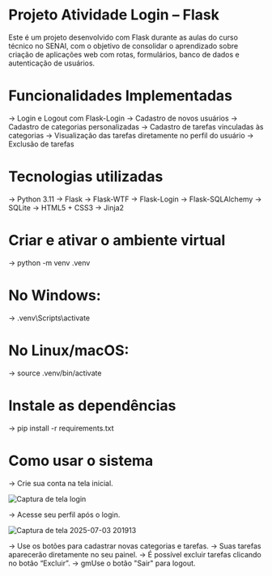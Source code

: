 # Projeto Atividade Login – Flask
Este é um projeto desenvolvido com Flask durante as aulas do curso técnico no SENAI, com o objetivo de consolidar o aprendizado sobre criação de aplicações web com rotas, formulários, banco de dados e autenticação de usuários.

# Funcionalidades Implementadas
-> Login e Logout com Flask-Login
-> Cadastro de novos usuários
-> Cadastro de categorias personalizadas
-> Cadastro de tarefas vinculadas às categorias
-> Visualização das tarefas diretamente no perfil do usuário
-> Exclusão de tarefas

# Tecnologias utilizadas
-> Python 3.11
-> Flask
-> Flask-WTF
-> Flask-Login
-> Flask-SQLAlchemy
-> SQLite
-> HTML5 + CSS3
-> Jinja2

# Criar e ativar o ambiente virtual
-> python -m venv .venv

# No Windows:
-> .venv\Scripts\activate

# No Linux/macOS:
-> source .venv/bin/activate

# Instale as dependências
-> pip install -r requirements.txt

# Como usar o sistema
-> Crie sua conta na tela inicial.

![Captura de tela login ](https://github.com/user-attachments/assets/fa841cd5-7820-45df-994d-83e001efde79)

-> Acesse seu perfil após o login.

![Captura de tela 2025-07-03 201913](https://github.com/user-attachments/assets/2cfc01ac-e64a-4df4-b12c-8b477f95239b)

-> Use os botões para cadastrar novas categorias e tarefas.
-> Suas tarefas aparecerão diretamente no seu painel.
-> É possível excluir tarefas clicando no botão “Excluir”.
-> gmUse o botão "Sair" para logout.
